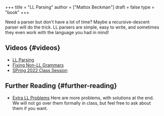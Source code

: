 +++
title = "LL Parsing"
author = ["Mattox Beckman"]
draft = false
type = "book"
+++

Need a parser but don't have a lot of time?  Maybe a recursive-descent parser
will do the trick.  LL parsers are simple, easy to write, and sometimes they even work
with the language you had in mind!


## Videos {#videos}

-   [LL Parsing](/videos/ll-parsing)
-   [Fixing Non-LL Grammars](/videos/fixing-non-ll-grammars)
-   [SPring 2022 Class Session](https://mediaspace.illinois.edu/media/t/1_a1af9qv3)


## Further Reading {#further-reading}

-   [Extra LL Problems](/handouts/ll-problems.pdf)  Here are more problems, with solutions at the end.
    We will not go over them formally in class, but feel free to ask about them if you want.
